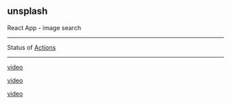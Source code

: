 unsplash
---

React App - image search


---

Status of [Actions](https://github.com/tom2kota/unsplash/actions)


---

[video](https://youtu.be/XW-WWxXsFQQ)


[video](https://youtu.be/4PRG1vw1Nes)


[video](https://youtu.be/2EbmlVlXvMs)

